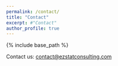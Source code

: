 ```yaml
---
permalink: /contact/
title: "Contact"
excerpt: #"Contact"
author_profile: true
---
```


{% include base_path %}

Contact us: contact@ezstatconsulting.com